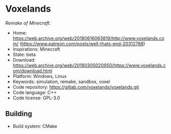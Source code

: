 # Voxelands

_Remake of Minecraft._

- Home: https://web.archive.org/web/20180616063819/http://www.voxelands.com/ (https://www.patreon.com/posts/well-thats-end-20312788)
- Inspirations: Minecraft
- State: beta
- Download: https://web.archive.org/web/20180305020950/https://www.voxelands.com/download.html
- Platform: Windows, Linux
- Keywords: simulation, remake, sandbox, voxel
- Code repository: https://gitlab.com/voxelands/voxelands.git
- Code language: C++
- Code license: GPL-3.0

## Building

- Build system: CMake
